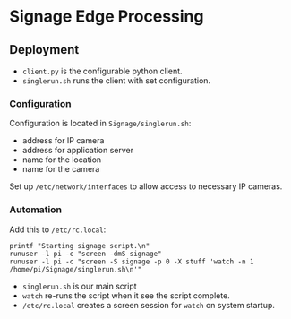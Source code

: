 # Signage Edge Processing

## Deployment

  * `client.py` is the configurable python client.
  * `singlerun.sh` runs the client with set configuration.

### Configuration
Configuration is located in `Signage/singlerun.sh`:

  * address for IP camera
  * address for application server
  * name for the location
  * name for the camera

Set up `/etc/network/interfaces` to allow access to necessary IP cameras.

### Automation
 
Add this to `/etc/rc.local`:

    printf "Starting signage script.\n"
    runuser -l pi -c "screen -dmS signage"
    runuser -l pi -c "screen -S signage -p 0 -X stuff 'watch -n 1 /home/pi/Signage/singlerun.sh\n'"

  * `singlerun.sh` is our main script
  * `watch` re-runs the script when it see the script complete.
  * `/etc/rc.local` creates a screen session for `watch` on system startup.